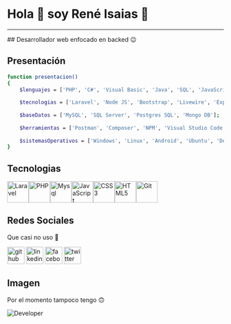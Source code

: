 # Hola 👋 soy René Isaias 🤗
<hr>
## Desarrollador web enfocado en backed 😉

<!--
**ReneIsaias/ReneIsaias** es un repositorio ✨ _special_ ✨ porque contiene mi descrición

Algunos datos sobre mi:

- 🔭 Actualmente estoy trabajando en una empresa de rastreo satelital y desarrollo, Navigation
- 🌱 Actualmente estoy desarrollando una plataforma con el framework laravel para poder hacer envios 
- 👯 Busco colaborar en proyectos que me permitan seguir aprendiendo y solucionar u optimizar procesos de una mejor forma
- 🤔 Busco ayuda con encontrar un equipo que me permita integrarme con ellos y poder aprender juntos
- 💬 Pregúntame sobre lo que vos quiera
- 📫 Cómo contactarme: rene030498@gmail.com
- 😄 Pronombres: Canserbero
- ⚡ Dato curioso: No lo se, tu dime
-->

## Presentación

```bash
function presentacion()
{        
    $lenguajes = ['PHP', 'C#', 'Visual Basic', 'Java', 'SQL', 'JavaScript'];
    
    $tecnologias = ['Laravel', 'Node JS', 'Bootstrap', 'Livewire', 'Express JS', 'Git', 'Codeigniter', 'CSS3', 'HTML5', 'Vue JS', 'Tailwind CSS', 'Git Bash', 'Word Press', 'API REST', 'MVC', 'POO', 'AWS', 'WebSockets', 'Socket.IO', 'Laravel Echo', 'Blade', 'Consumo API REST', 'Consumo API SOAP', 'Creación de webservices', 'MaterializeCSS', 'JWT', 'JSON', 'Twilio', 'Cloud 9', 'Servidores', 'AWS EC2', 'AWS S3', 'Apache', 'Ngix'];
    
    $baseDatos = ['MySQL', 'SQL Server', 'Postgres SQL', 'Mongo DB'];
    
    $herramientas = ['Postman', 'Composer', 'NPM', 'Visual Studio Code', 'Navicat', 'MySql Workbench', 'Photoshop', 'Visual Studio', 'Net Beans', 'Android Studio', 'Php My Admin', 'Diaw', 'Mongo DB Compas', 'Git Bash', 'Blender', 'Word', 'Excel'];
    
    $sistemasOperativos = ['Windows', 'Linux', 'Android', 'Ubuntu', 'Debian', 'DeepingOS', 'ElementaryOS'];
}
```

## Tecnologias

<img height=50 title="Laravel" src="https://cdn.jsdelivr.net/gh/devicons/devicon/icons/laravel/laravel-plain-wordmark.svg"/><img height=50 title="PHP" src="https://cdn.jsdelivr.net/gh/devicons/devicon/icons/php/php-plain.svg"/><img height=50 title="Mysql" src="https://cdn.jsdelivr.net/gh/devicons/devicon/icons/mysql/mysql-plain-wordmark.svg"/><img height=50 title="JavaScript" src="https://cdn.jsdelivr.net/gh/devicons/devicon/icons/javascript/javascript-original.svg"/><img height=50 title="CSS3" src="https://cdn.jsdelivr.net/gh/devicons/devicon/icons/css3/css3-original.svg"/><img height=50 title="HTML5" src="https://cdn.jsdelivr.net/gh/devicons/devicon/icons/html5/html5-original.svg"/><img height=50 title="Git" src="https://cdn.jsdelivr.net/gh/devicons/devicon/icons/git/git-plain.svg"/>

## Redes Sociales
Que casi no uso 🥴

[<img src='https://cdn.jsdelivr.net/npm/simple-icons@3.0.1/icons/github.svg' alt='github' height='40'>](https://github.com/ReneIsaias)  [<img src='https://cdn.jsdelivr.net/npm/simple-icons@3.0.1/icons/linkedin.svg' alt='linkedin' height='40'>](https://www.linkedin.com/in/ren%C3%A9-isaias-mateos-b7a588210/)  [<img src='https://cdn.jsdelivr.net/npm/simple-icons@3.0.1/icons/facebook.svg' alt='facebook' height='40'>](https://www.facebook.com/reneIsaiasM/)  [<img src='https://cdn.jsdelivr.net/npm/simple-icons@3.0.1/icons/twitter.svg' alt='twitter' height='40'>](https://github.com/ReneIsaias)

## Imagen
Por el momento tampoco tengo 🙃

![Developer](https://w.wallhaven.cc/full/3k/wallhaven-3k2y79.jpg)
